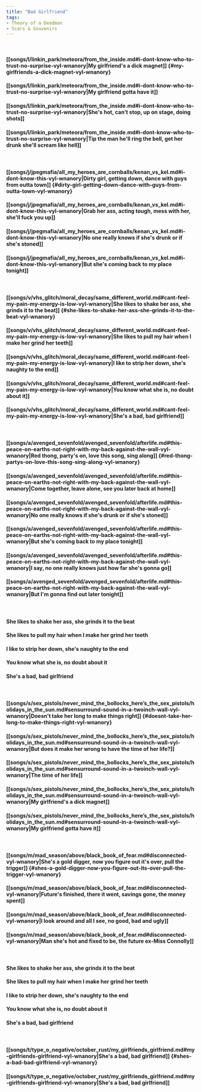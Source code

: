 ```yaml
---
title: "Bad Girlfriend"
tags:
- Theory of a Deadman
- Scars & Souvenirs
---
```

&nbsp;
#### [[songs/l/linkin_park/meteora/from_the_inside.md#i-dont-know-who-to-trust-no-surprise-vyl-wnanory|My girlfriend's a dick magnet]] {#my-girlfriends-a-dick-magnet-vyl-wnanory}
#### [[songs/l/linkin_park/meteora/from_the_inside.md#i-dont-know-who-to-trust-no-surprise-vyl-wnanory|My girlfriend gotta have it]]
#### [[songs/l/linkin_park/meteora/from_the_inside.md#i-dont-know-who-to-trust-no-surprise-vyl-wnanory|She's hot, can't stop, up on stage, doing shots]]
#### [[songs/l/linkin_park/meteora/from_the_inside.md#i-dont-know-who-to-trust-no-surprise-vyl-wnanory|Tip the man he'll ring the bell, get her drunk she'll scream like hell]]
&nbsp;
#### [[songs/j/jpegmafia/all_my_heroes_are_cornballs/kenan_vs_kel.md#i-dont-know-this-vyl-wnanory|Dirty girl, getting down, dance with guys from outta town]] {#dirty-girl-getting-down-dance-with-guys-from-outta-town-vyl-wnanory}
#### [[songs/j/jpegmafia/all_my_heroes_are_cornballs/kenan_vs_kel.md#i-dont-know-this-vyl-wnanory|Grab her ass, acting tough, mess with her, she'll fuck you up]]
#### [[songs/j/jpegmafia/all_my_heroes_are_cornballs/kenan_vs_kel.md#i-dont-know-this-vyl-wnanory|No one really knows if she's drunk or if she's stoned]]
#### [[songs/j/jpegmafia/all_my_heroes_are_cornballs/kenan_vs_kel.md#i-dont-know-this-vyl-wnanory|But she's coming back to my place tonight]]
&nbsp;
#### [[songs/v/vhs_glitch/moral_decay/same_different_world.md#cant-feel-my-pain-my-energy-is-low-vyl-wnanory|She likes to shake her ass, she grinds it to the beat]] {#she-likes-to-shake-her-ass-she-grinds-it-to-the-beat-vyl-wnanory}
#### [[songs/v/vhs_glitch/moral_decay/same_different_world.md#cant-feel-my-pain-my-energy-is-low-vyl-wnanory|She likes to pull my hair when I make her grind her teeth]]
#### [[songs/v/vhs_glitch/moral_decay/same_different_world.md#cant-feel-my-pain-my-energy-is-low-vyl-wnanory|I like to strip her down, she's naughty to the end]]
#### [[songs/v/vhs_glitch/moral_decay/same_different_world.md#cant-feel-my-pain-my-energy-is-low-vyl-wnanory|You know what she is, no doubt about it]]
#### [[songs/v/vhs_glitch/moral_decay/same_different_world.md#cant-feel-my-pain-my-energy-is-low-vyl-wnanory|She's a bad, bad girlfriend]]
&nbsp;
#### [[songs/a/avenged_sevenfold/avenged_sevenfold/afterlife.md#this-peace-on-earths-not-right-with-my-back-against-the-wall-vyl-wnanory|Red thong, party's on, love this song, sing along]] {#red-thong-partys-on-love-this-song-sing-along-vyl-wnanory}
#### [[songs/a/avenged_sevenfold/avenged_sevenfold/afterlife.md#this-peace-on-earths-not-right-with-my-back-against-the-wall-vyl-wnanory|Come together, leave alone, see you later back at home]]
#### [[songs/a/avenged_sevenfold/avenged_sevenfold/afterlife.md#this-peace-on-earths-not-right-with-my-back-against-the-wall-vyl-wnanory|No one really knows if she's drunk or if she's stoned]]
#### [[songs/a/avenged_sevenfold/avenged_sevenfold/afterlife.md#this-peace-on-earths-not-right-with-my-back-against-the-wall-vyl-wnanory|But she's coming back to my place tonight]]
#### [[songs/a/avenged_sevenfold/avenged_sevenfold/afterlife.md#this-peace-on-earths-not-right-with-my-back-against-the-wall-vyl-wnanory|I say, no one really knows just how far she's gonna go]]
#### [[songs/a/avenged_sevenfold/avenged_sevenfold/afterlife.md#this-peace-on-earths-not-right-with-my-back-against-the-wall-vyl-wnanory|But I'm gonna find out later tonight]]
&nbsp;
#### She likes to shake her ass, she grinds it to the beat
#### She likes to pull my hair when I make her grind her teeth
#### I like to strip her down, she's naughty to the end
#### You know what she is, no doubt about it
#### She's a bad, bad girlfriend
&nbsp;
#### [[songs/s/sex_pistols/never_mind_the_bollocks_here’s_the_sex_pistols/holidays_in_the_sun.md#sensurround-sound-in-a-twoinch-wall-vyl-wnanory|Doesn't take her long to make things right]] {#doesnt-take-her-long-to-make-things-right-vyl-wnanory}
#### [[songs/s/sex_pistols/never_mind_the_bollocks_here’s_the_sex_pistols/holidays_in_the_sun.md#sensurround-sound-in-a-twoinch-wall-vyl-wnanory|But does it make her wrong to have the time of her life?]]
#### [[songs/s/sex_pistols/never_mind_the_bollocks_here’s_the_sex_pistols/holidays_in_the_sun.md#sensurround-sound-in-a-twoinch-wall-vyl-wnanory|The time of her life]]
#### [[songs/s/sex_pistols/never_mind_the_bollocks_here’s_the_sex_pistols/holidays_in_the_sun.md#sensurround-sound-in-a-twoinch-wall-vyl-wnanory|My girlfriend's a dick magnet]]
#### [[songs/s/sex_pistols/never_mind_the_bollocks_here’s_the_sex_pistols/holidays_in_the_sun.md#sensurround-sound-in-a-twoinch-wall-vyl-wnanory|My girlfriend gotta have it]]
&nbsp;
#### [[songs/m/mad_season/above/black_book_of_fear.md#disconnected-vyl-wnanory|She's a gold digger, now you figure out it's over, pull the trigger]] {#shes-a-gold-digger-now-you-figure-out-its-over-pull-the-trigger-vyl-wnanory}
#### [[songs/m/mad_season/above/black_book_of_fear.md#disconnected-vyl-wnanory|Future's finished, there it went, savings gone, the money spent]]
#### [[songs/m/mad_season/above/black_book_of_fear.md#disconnected-vyl-wnanory|I look around and all I see, no good, bad and ugly]]
#### [[songs/m/mad_season/above/black_book_of_fear.md#disconnected-vyl-wnanory|Man she's hot and fixed to be, the future ex-Miss Connolly]]
&nbsp;
#### She likes to shake her ass, she grinds it to the beat
#### She likes to pull my hair when I make her grind her teeth
#### I like to strip her down, she's naughty to the end
#### You know what she is, no doubt about it
#### She's a bad, bad girlfriend
&nbsp;
#### [[songs/t/type_o_negative/october_rust/my_girlfriends_girlfriend.md#my-girlfriends-girlfriend-vyl-wnanory|She's a bad, bad girlfriend]] {#shes-a-bad-bad-girlfriend-vyl-wnanory}
#### [[songs/t/type_o_negative/october_rust/my_girlfriends_girlfriend.md#my-girlfriends-girlfriend-vyl-wnanory|She's a bad, bad girlfriend]]
